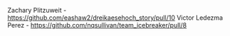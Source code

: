 Zachary Plitzuweit - https://github.com/eashaw2/dreikaesehoch_story/pull/10
Victor Ledezma Perez - https://github.com/nqsullivan/team_icebreaker/pull/8
